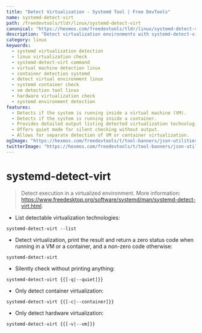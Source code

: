 ```yaml
---
title: "Detect Virtualization - Systemd Tool | Free DevTools"
name: systemd-detect-virt
path: /freedevtools/tldr/linux/systemd-detect-virt
canonical: "https://hexmos.com/freedevtools/tldr/linux/systemd-detect-virt/"
description: "Detect virtualization environments with systemd-detect-virt.  Identify VMs and containers quickly and easily. Free online tool, no registration required."
category: linux
keywords:
  - systemd virtualization detection
  - linux virtualization check
  - systemd-detect-virt command
  - virtual machine detection linux
  - container detection systemd
  - detect virtual environment linux
  - systemd container check
  - vm detection tool linux
  - hardware virtualization check
  - systemd environment detection
features:
  - Detects if the system is running inside a virtual machine (VM).
  - Detects if the system is running inside a container.
  - Provides detailed output listing detected virtualization technologies.
  - Offers quiet mode for silent checking without output.
  - Allows for separate detection of VM or container virtualization.
ogImage: "https://hexmos.com/freedevtools/t/tool-banners/json-utilities-banner.png"
twitterImage: "https://hexmos.com/freedevtools/t/tool-banners/json-utilities-banner.png"
---
```


# systemd-detect-virt

> Detect execution in a virtualized environment.
> More information: <https://www.freedesktop.org/software/systemd/man/systemd-detect-virt.html>.

- List detectable virtualization technologies:

`systemd-detect-virt --list`

- Detect virtualization, print the result and return a zero status code when running in a VM or a container, and a non-zero code otherwise:

`systemd-detect-virt`

- Silently check without printing anything:

`systemd-detect-virt {{[-q|--quiet]}}`

- Only detect container virtualization:

`systemd-detect-virt {{[-c|--container]}}`

- Only detect hardware virtualization:

`systemd-detect-virt {{[-v|--vm]}}`
